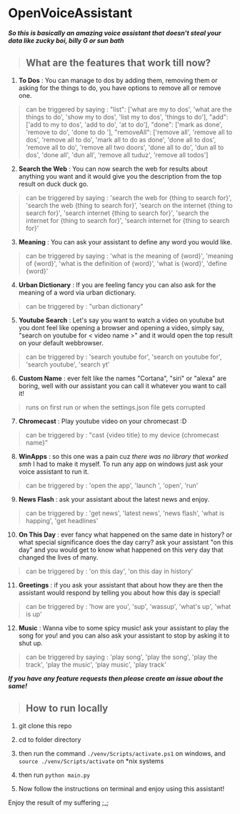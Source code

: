# OpenVoiceAssistant

***So this is basically an amazing voice assistant that doesn't steal your data like zucky boi, billy G or sun bath*** 

> ## What are the features that work till now?

1. **To Dos** : You can manage to dos by adding them, removing them or asking for the things to do, you have options to remove all or remove one.

> can be triggered by saying : "list": ['what are my to dos', 'what are the things to do', 'show my to dos', 'list my to dos', 'things to do'], "add": ['add to my to dos', 'add to do', 'at to do'], "done": ['mark as done', 'remove to do', 'done to do '], "removeAll": ['remove all', 'remove all to dos', 'remove all to do', 'mark all to do as done', 'done all to dos', 'remove all to do', 'remove all two doors', 'done all to do', 'dun all to dos', 'done all', 'dun all', 'remove all tuduz', 'remove all todos']

2. **Search the Web** : You can now search the web for results about anything you want and it would give you the description from the top result on duck duck go.

> can be triggered by saying : 'search the web for {thing to search for}', 'search the web {thing to search for}', 'search on the internet {thing to search for}', 'search internet {thing to search for}', 'search the internet for {thing to search for}', 'search internet for {thing to search for}'

3. **Meaning** : You can ask your assistant to define any word you would like.

> can be triggered by saying : 'what is the meaning of {word}', 'meaning of {word}', 'what is the definition of {word}', 'what is {word}', 'define {word}'

4. **Urban Dictionary** : If you are feeling fancy you can also ask for the meaning of a word via urban dictionary. 

> can be triggered by : "urban dictionary"

5. **Youtube Search** : Let's say you want to watch a video on youtube but you dont feel like opening a browser and opening a video, simply say, "search on youtube for < video name >" and it would open the top result on your default webbrowser.

> can be triggered by : 'search youtube for', 'search on youtube for', 'search youtube', 'search yt'

6. **Custom Name** : ever felt like the names "Cortana", "siri" or "alexa" are boring, well with our assistant you can call it whatever you want to call it!

> runs on first run or when the settings.json file gets corrupted

7. **Chromecast** : Play youtube video on your chromecast :D

> can be triggered by : "cast {video title} to my device {chromecast name}"

8. **WinApps** : so this one was a pain cuz *there was no library that worked smh* I had to make it myself. To run any app on windows just ask your voice assistant to run it.

> can be triggered by : 'open the app', 'launch ', 'open', 'run'

9. **News Flash** : ask your assistant about the latest news and enjoy.

> can be triggered by : 'get news', 'latest news', 'news flash', 'what is happing', 'get headlines' 

10. **On This Day** : ever fancy what happened on the same date in history? or what special significance does the day carry? ask your assistant "on this day" and you would get to know what happened on this very day that changed the lives of many.

> can be triggered by : 'on this day', 'on this day in history'

11. **Greetings** : if you ask your assistant that about how they are then the assistant would respond by telling you about how this day is special!

> can be triggered by : 'how are you', 'sup', 'wassup', 'what's up', 'what is up'

12. **Music** : Wanna vibe to some spicy music! ask your assistant to play the song for you! and you can also ask your assistant to stop by asking it to shut up.

> can be triggered by saying : 'play song', 'play the song', 'play the track', 'play the music', 'play music', 'play track'

***If you have any feature requests then please create an issue about the same!***

> ## How to run locally

1. git clone this repo 

2. cd to folder directory

3. then run the command `./venv/Scripts/activate.ps1` on windows, and `source ./venv/Scripts/activate` on \*nix systems

4. then run `python main.py`

5. Now follow the instructions on terminal and enjoy using this assistant!


Enjoy the result of my suffering ;_;

